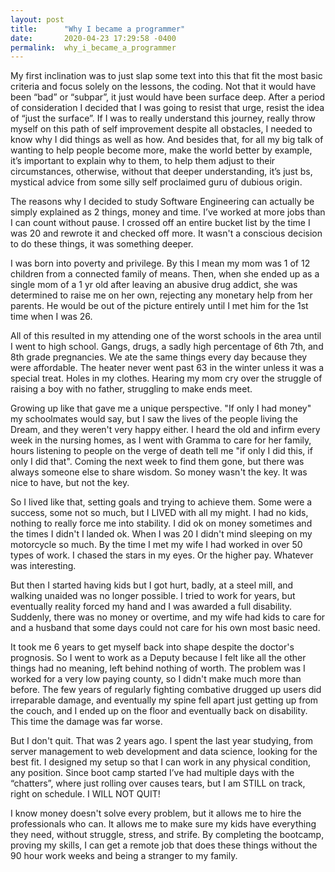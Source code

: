 ```yaml
---
layout: post
title:      "Why I became a programmer"
date:       2020-04-23 17:29:58 -0400
permalink:  why_i_became_a_programmer
---
```




My first inclination was to just slap some text into this that fit the most basic criteria and focus solely on the lessons, the coding.  Not that it would have been “bad” or “subpar”, it just would have been surface deep.  After a period of consideration I decided that I was going to resist that urge, resist the idea of “just the surface”.  If I was to really understand this journey, really throw myself on this path of self improvement despite all obstacles, I needed to know why I did things as well as how.  And besides that, for all my big talk of wanting to help people become more, make the world better by example, it’s important to explain why to them, to help them adjust to their circumstances, otherwise, without that deeper understanding, it’s just bs, mystical advice from some silly self proclaimed guru of dubious origin.
		
The reasons why I decided to study Software Engineering can actually be simply explained as 2 things, money and time.  I’ve worked at more jobs than I can count without pause.  I crossed off an entire bucket list by the time I was 20 and rewrote it and checked off more.  It wasn't a conscious decision to do these things, it was something deeper.

I was born into poverty and privilege. By this I mean my mom was 1 of 12 children from a connected family of means. Then, when she ended up as a single mom of a 1 yr old after leaving an abusive drug addict, she was determined to raise me on her own, rejecting any monetary help from her parents. He would be out of the picture entirely until I met him for the 1st time when I was 26.

All of this resulted in my attending one of the worst schools in the area until I went to high school. Gangs, drugs, a sadly high percentage of 6th 7th, and 8th grade pregnancies.  We ate the same things every day because they were affordable. The heater never went past 63 in the winter unless it was a special treat. Holes in my clothes.  Hearing my mom cry over the struggle of raising a boy with no father, struggling to make ends meet. 

Growing up like that gave me a unique perspective. "If only I had money" my schoolmates would say, but I saw the lives of the people living the Dream, and they weren't very happy either. I heard the old and infirm every week in the nursing homes, as I went with Gramma to care for her family, hours listening to people on the verge of death tell me "if only I did this, if only I did that".  Coming the next week to find them gone, but there was always someone else to share wisdom. So money wasn't the key. It was nice to have, but not the key.

So I lived like that, setting goals and trying to achieve them. Some were a success, some not so much, but I LIVED with all my might. I had no kids, nothing to really force me into stability.  I did ok on money sometimes and the times I didn't I landed ok. When I was 20 I didn't mind sleeping on my motorcycle so much. By the time I met my wife I had worked  in over 50 types of work. I chased the stars in my eyes. Or the higher pay. Whatever was interesting. 

But then I started having kids but I got hurt, badly, at a steel mill, and walking unaided was no longer possible. I tried to work for years, but eventually reality forced my hand and I was awarded a full disability.  Suddenly, there was no money or overtime, and my wife had kids to care for and a husband that some days could not care for his own most basic need. 

It took me 6 years to get myself back into shape despite the doctor's prognosis. So I went to work as a Deputy because I felt like all the other things had no meaning, left behind nothing of worth. The problem was I worked for a very low paying county, so I didn't make much more than before. The few years of regularly fighting combative drugged up users did irreparable damage, and eventually my spine fell apart just getting up from the couch, and I ended up on the floor and eventually back on disability. This time the damage was far worse. 

But I don't quit. That was 2 years ago. I spent the last year studying, from server management to web development and data science, looking for the best fit. I designed my setup so that I can work in any physical condition, any position.  Since boot camp started I’ve had multiple days with the “chatters”, where just rolling over causes tears, but I am STILL on track, right on schedule. I WILL NOT QUIT!


I know money doesn't solve every problem, but it allows me to hire the professionals who can. It allows me to make sure my kids have everything they need, without struggle, stress, and strife. By completing the bootcamp, proving my skills, I can get a remote job that does these things without the 90 hour work weeks and being a stranger to my family.  




